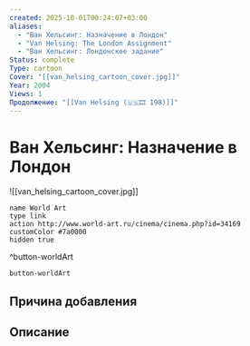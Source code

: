 ```yaml
---
created: 2025-10-01T00:24:07+03:00
aliases:
  - "Ван Хельсинг: Назначение в Лондон"
  - "Van Helsing: The London Assignment"
  - "Ван Хельсинг: Лондонское задание"
Status: complete
Type: cartoon
Cover: "[[van_helsing_cartoon_cover.jpg]]"
Year: 2004
Views: 1
Продолжение: "[[Van Helsing (🇺🇸🎞 198)]]"
---
```


# Ван Хельсинг: Назначение в Лондон

![[van_helsing_cartoon_cover.jpg]]



```button
name World Art
type link
action http://www.world-art.ru/cinema/cinema.php?id=34169
customColor #7a0000
hidden true
```
^button-worldArt





`button-worldArt`

## Причина добавления




## Описание



